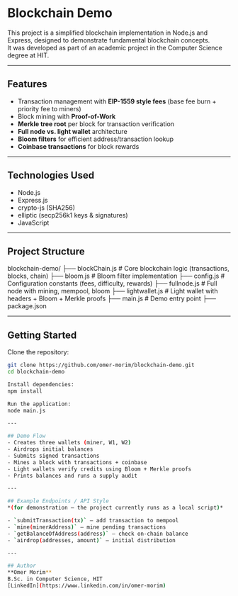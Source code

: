 # Blockchain Demo

This project is a simplified blockchain implementation in Node.js and Express, designed to demonstrate fundamental blockchain concepts.  
It was developed as part of an academic project in the Computer Science degree at HIT.

---

## Features
- Transaction management with **EIP-1559 style fees** (base fee burn + priority fee to miners)  
- Block mining with **Proof-of-Work**  
- **Merkle tree root** per block for transaction verification  
- **Full node vs. light wallet** architecture  
- **Bloom filters** for efficient address/transaction lookup  
- **Coinbase transactions** for block rewards  

---

## Technologies Used
- Node.js  
- Express.js  
- crypto-js (SHA256)  
- elliptic (secp256k1 keys & signatures)  
- JavaScript  

---

## Project Structure

blockchain-demo/
├── blockChain.js # Core blockchain logic (transactions, blocks, chain)
├── bloom.js # Bloom filter implementation
├── config.js # Configuration constants (fees, difficulty, rewards)
├── fullnode.js # Full node with mining, mempool, bloom
├── lightwallet.js # Light wallet with headers + Bloom + Merkle proofs
├── main.js # Demo entry point
├── package.json


---

## Getting Started

Clone the repository:
```bash
git clone https://github.com/omer-morim/blockchain-demo.git
cd blockchain-demo

Install dependencies:
npm install

Run the application:
node main.js

---

## Demo Flow
- Creates three wallets (miner, W1, W2)
- Airdrops initial balances
- Submits signed transactions
- Mines a block with transactions + coinbase
- Light wallets verify credits using Bloom + Merkle proofs
- Prints balances and runs a supply audit

---

## Example Endpoints / API Style
*(for demonstration – the project currently runs as a local script)*

- `submitTransaction(tx)` – add transaction to mempool
- `mine(minerAddress)` – mine pending transactions
- `getBalanceOfAddress(address)` – check on-chain balance
- `airdrop(addresses, amount)` – initial distribution

---

## Author
**Omer Morim**  
B.Sc. in Computer Science, HIT  
[LinkedIn](https://www.linkedin.com/in/omer-morim)  





